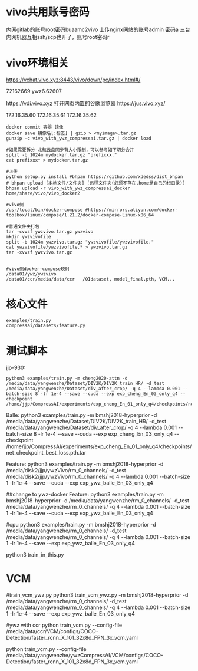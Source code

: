 
# vivo共用账号密码
内网gitlab的账号root密码buaamc2vivo 上传nginx网站的账号admin 密码a  三台内网机器互相ssh/scp也开了，账号root密码r

# vivo环境相关
https://vchat.vivo.xyz:8443/vivo/down/pc/index.html#/

72162669
ywz6.62607

https://vdi.vivo.xyz
打开网页内置的谷歌浏览器
https://jus.vivo.xyz/

172.16.35.60
172.16.35.61
172.16.35.62

```
docker commit 容器 镜像
docker save 镜像名[:标签] | gzip > <myimage>.tar.gz
gunzip -c vivo_with_ywz_compressai.tar.gz | docker load

#如果需要拆分-北航云盘同步有大小限制，可以参考如下切分合并
split -b 1024m mydocker.tar.gz "prefixxx."
cat prefixxx* > mydocker.tar.gz

#上传
python setup.py install #bhpan https://github.com/xdedss/dist_bhpan
# bhpan upload [本地文件/文件夹] [远程文件夹(必须不存在,home是自己的根目录)]
bhpan upload -r vivo_with_ywz_compressai_docker home/share/vivo/vivo_docker2

#vivo侧
/usr/local/bin/docker-compose #https://mirrors.aliyun.com/docker-toolbox/linux/compose/1.21.2/docker-compose-Linux-x86_64

#普通文件夹打包
tar -cvvzf ywzvivo.tar.gz ywzvivo
mkdir ywzvivofile
split -b 1024m ywzvivo.tar.gz "ywzvivofile/ywzvivofile."
cat ywzvivofile/ywzvivofile.* > ywzvivo.tar.gz
tar -xvvzf ywzvivo.tar.gz


#vivo侧docker-compose映射
/data01/ywz/ywzvivo
/data01/ccr/media/data/ccr   /OIdataset, model_final.pth, VCM...
```


# 核心文件
```
examples/train.py
compressai/datasets/feature.py
```

# 测试脚本
jjp-930:
```
python3 examples/train.py -m cheng2020-attn -d /media/data/yangwenzhe/Dataset/DIV2K/DIV2K_train_HR/ -d_test /media/data/yangwenzhe/Dataset/div_after_crop/ -q 4 --lambda 0.001 --batch-size 8 -lr 1e-4 --save --cuda --exp exp_cheng_En_03_only_q4 --checkpoint /home/jjp/CompressAI/experiments/exp_cheng_En_01_only_q4/checkpoints/net_checkpoint_best_loss.pth.tar
```

Balle:
python3 examples/train.py -m bmshj2018-hyperprior -d /media/data/yangwenzhe/Dataset/DIV2K/DIV2K_train_HR/ -d_test /media/data/yangwenzhe/Dataset/div_after_crop/ -q 4 --lambda 0.001 --batch-size 8 -lr 1e-4 --save --cuda --exp exp_cheng_En_03_only_q4 --checkpoint /home/jjp/CompressAI/experiments/exp_cheng_En_01_only_q4/checkpoints/net_checkpoint_best_loss.pth.tar

Feature:
python3 examples/train.py -m bmshj2018-hyperprior -d /media/disk2/jjp/ywzVivo/rm_0_channels/ -d_test /media/disk2/jjp/ywzVivo/rm_0_channels/ -q 4 --lambda 0.001 --batch-size 1 -lr 1e-4 --save --cuda  --exp exp_ywz_balle_En_03_only_q4

##change to ywz-docker
Feature:
python3 examples/train.py -m bmshj2018-hyperprior -d /media/data/yangwenzhe/rm_0_channels/ -d_test /media/data/yangwenzhe/rm_0_channels/ -q 4 --lambda 0.001 --batch-size 1 -lr 1e-4 --save --cuda  --exp exp_ywz_balle_En_03_only_q4

#cpu
python3 examples/train.py -m bmshj2018-hyperprior -d /media/data/yangwenzhe/rm_0_channels/ -d_test /media/data/yangwenzhe/rm_0_channels/ -q 4 --lambda 0.001 --batch-size 1 -lr 1e-4 --save  --exp exp_ywz_balle_En_03_only_q4

python3 train_in_this.py
# VCM

#train_vcm_ywz.py
python3 train_vcm_ywz.py -m bmshj2018-hyperprior -d /media/data/yangwenzhe/rm_0_channels/ -d_test /media/data/yangwenzhe/rm_0_channels/ -q 4 --lambda 0.001 --batch-size 1 -lr 1e-4 --save  --exp exp_ywz_balle_En_03_only_q4

#ywz with ccr
python train_vcm.py --config-file /media/data/ccr/VCM/configs/COCO-Detection/faster_rcnn_X_101_32x8d_FPN_3x_vcm.yaml

python train_vcm.py --config-file /media/data/yangwenzhe/ywzCompressAI/VCM/configs/COCO-Detection/faster_rcnn_X_101_32x8d_FPN_3x_vcm.yaml